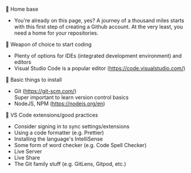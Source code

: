🔵 Home base

- You're already on this page, yes? A journey of a thousand miles starts with this first step of creating a Github account. At the very least, you need a home for your repositories.

🔵 Weapon of choice to start coding

- Plenty of options for IDEs (integrated development environment) and editors
- Visual Studio Code is a popular editor (https://code.visualstudio.com/)

🔵 Basic things to install

- Git (https://git-scm.com/)  
  Super important to learn version control basics
- NodeJS, NPM (https://nodejs.org/en)

🔵 VS Code extensions/good practices

- Consider signing in to sync settings/extensions
- Using a code formatter (e.g. Prettier)
- Installing the language's IntelliSense
- Some form of word checker (e.g. Code Spell Checker)
- Live Server
- Live Share
- The Git family stuff (e.g. GitLens, Gitpod, etc.)
